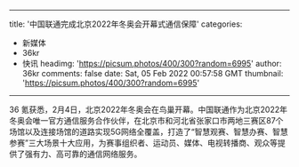 
---
title: '中国联通完成北京2022年冬奥会开幕式通信保障'
categories: 
 - 新媒体
 - 36kr
 - 快讯
headimg: 'https://picsum.photos/400/300?random=6995'
author: 36kr
comments: false
date: Sat, 05 Feb 2022 00:57:58 GMT
thumbnail: 'https://picsum.photos/400/300?random=6995'
---

<div>   
36 氪获悉，2月4日，北京2022年冬奥会在鸟巢开幕。中国联通作为北京2022年冬奥会唯一官方通信服务合作伙伴，在北京市和河北省张家口市两地三赛区87个场馆以及连接场馆的道路实现5G网络全覆盖，打造了“智慧观赛、智慧办赛、智慧参赛”三大场景十大应用，为赛事组织者、运动员、媒体、电视转播商、观众等提供了强有力、高可靠的通信网络服务。  
</div>
            